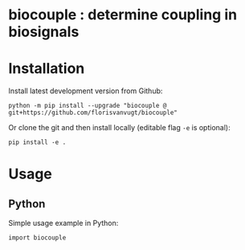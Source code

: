 

# biocouple : determine coupling in biosignals


# Installation

Install latest development version from Github:

```
python -m pip install --upgrade "biocouple @ git+https://github.com/florisvanvugt/biocouple"
```


Or clone the git and then install locally (editable flag `-e` is optional):

```
pip install -e .
```



# Usage

## Python
Simple usage example in Python:

```
import biocouple
```

